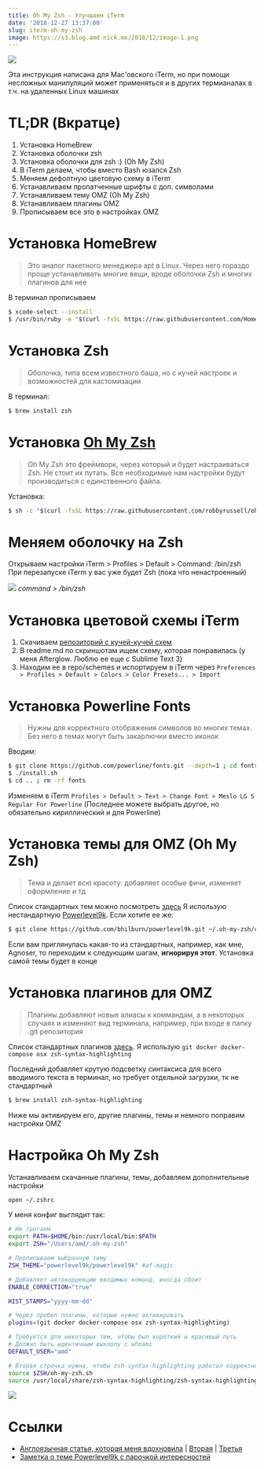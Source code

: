 ```yaml
---
title: Oh My Zsh - Улучшаем iTerm
date: '2018-12-27 13:37:00'
slug: iterm-oh-my-zsh
image: https://s3.blog.amd-nick.me/2018/12/image-1.png
---
```


![](https://s3.blog.amd-nick.me/2018/12/image-1.png)

Эта инструкция написана для Mac'овского iTerm, но при помощи несложных манипуляций может применяться и в других термианалах в т.ч. на удаленных Linux машинах

# TL;DR (Вкратце)

1. Установка HomeBrew
2. Установка оболочки zsh
3. Установка оболочки для zsh :) (Oh My Zsh)
4. В iTerm делаем, чтобы вместо Bash юзался Zsh
5. Меняем дефолтную цветовую схему в iTerm
6. Устанавливаем пропатченные шрифты с доп. символами
7. Устанавливаем тему OMZ (Oh My Zsh)
8. Устанавливаем плагины OMZ
9. Прописываем все это в настройках OMZ

# Установка HomeBrew

> Это аналог пакетного менеджера apt в Linux. Через него гораздо проще устанавливать многие вещи, вроде оболочки Zsh и многих плагинов для нее

В терминал прописываем

```sh
$ xcode-select --install
$ /usr/bin/ruby -e "$(curl -fsSL https://raw.githubusercontent.com/Homebrew/install/master/install)"
```


# Установка Zsh

> Оболочка, типа всем известного баша, но с кучей настроек и возможностей для кастомизации

В терминал:

```sh
$ brew install zsh
```

# Установка [Oh My Zsh](https://github.com/robbyrussell/oh-my-zsh)

> Oh My Zsh это фреймворк, через который и будет настраиваться Zsh. Не стоит их путать. Все необходимые нам настройки будут производиться с единственного файла.

Установка:

```sh
$ sh -c "$(curl -fsSL https://raw.githubusercontent.com/robbyrussell/oh-my-zsh/master/tools/install.sh)"
```

# Меняем оболочку на Zsh

Открываем настройки iTerm \> Profiles \> Default \> Command: /bin/zsh
При перезапуске iTerm у вас уже будет Zsh (пока что ненастроенный)

![](https://s3.blog.amd-nick.me/2018/12/image-2.png)
*command > /bin/zsh*


# Установка цветовой схемы iTerm

1. Скачиваем [репозиторий с кучей-кучей схем](https://github.com/mbadolato/iTerm2-Color-Schemes)
2. В readme.md по скриншотам ищем схему, которая понравилась (у меня Afterglow. Люблю ее еще с Sublime Text 3)
3. Находим ее в repo/schemes и испортируем в iTerm через `Preferences > Profiles > Default > Colors > Color Presets... > Import`

# Установка Powerline Fonts

> Нужны для корректного отображения символов во многих темах. Без него в темах могут быть закарлючки вместо иконок

Вводим:

```sh
$ git clone https://github.com/powerline/fonts.git --depth=1 ; cd fonts
$ ./install.sh
$ cd .. ; rm -rf fonts
```

Изменяем в iTerm `Profiles > Default > Text > Change Font > Meslo LG S Regular For Powerline` (Последнее можете выбрать другое, но обязательно кириллический и для Powerline)


# Установка темы для OMZ (Oh My Zsh)

> Тема и делает всю красоту: добавляет особые фичи, изменяет оформление и тд

Список стандартных тем можно посмотреть [здесь](https://github.com/robbyrussell/oh-my-zsh/wiki/themes)
Я использую нестандартную [Powerlevel9k](https://github.com/bhilburn/powerlevel9k). Если хотите ее же:

```sh
$ git clone https://github.com/bhilburn/powerlevel9k.git ~/.oh-my-zsh/custom/themes/powerlevel9k
```

Если вам приглянулась какая-то из стандартных, например, как мне, Agnoser, то переходим к следующим шагам, **игнорируя этот**. Установка самой темы будет в конце


# Установка плагинов для OMZ

> Плагины добавляют новые алиасы к коммандам, а в некоторых случаях и изменяют вид терминала, например, при входе в папку .git репозитория

Список стандартных плагинов [здесь](https://github.com/robbyrussell/oh-my-zsh/tree/master/plugins). Я использую `git docker docker-compose osx zsh-syntax-highlighting`

Последний добавляет крутую подсветку синтаксиса для всего вводимого текста в терминал, но требует отдельной загрузки, тк не стандартный

```sh
$ brew install zsh-syntax-highlighting
```

Ниже мы активируем его, другие плагины, темы и немного поправим настройки OMZ


# Настройка Oh My Zsh

Устанавливаем скачанные плагины, темы, добавляем дополнительные настройки

```sh
open ~/.zshrc
```

У меня конфиг выглядит так:

```sh
# Не трогаем
export PATH=$HOME/bin:/usr/local/bin:$PATH
export ZSH="/Users/amd/.oh-my-zsh"

# Прописываем выбранную тему
ZSH_THEME="powerlevel9k/powerlevel9k" #af-magic

# Добавляет автокоррекцию вводимых команд, иногда сбоит
ENABLE_CORRECTION="true"

HIST_STAMPS="yyyy-mm-dd"

# Через пробел плагины, которые нужно активировать
plugins=(git docker docker-compose osx zsh-syntax-highlighting)

# Требуется для некоторых тем, чтобы был короткий и красивый путь
# Должно быть идентичным выхлопу с whoami
DEFAULT_USER="amd"

# Вторая строчка нужна, чтобы zsh-syntax-highlighting работал корректно
source $ZSH/oh-my-zsh.sh
source /usr/local/share/zsh-syntax-highlighting/zsh-syntax-highlighting.zsh
```

![](https://s3.blog.amd-nick.me/2018/12/image-3.png)

# Ссылки

- [Англоязычная статья, которая меня вдохновила](https://medium.com/ayuth/iterm2-zsh-oh-my-zsh-the-most-power-full-of-terminal-on-macos-bdb2823fb04c) | [Вторая](https://medium.com/swlh/power-up-your-terminal-using-oh-my-zsh-iterm2-c5a03f73a9fb) | [Третья](https://dev.to/aspittel/my-terminal-setup-iterm2--zsh--30lm)
- [Заметка о теме Powerlevel9k с парочкой интересностей](https://gist.github.com/kevin-smets/8568070)

